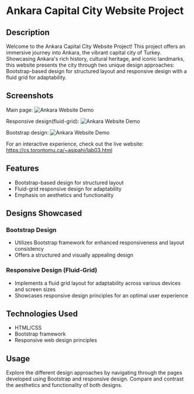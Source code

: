 # Ankara Capital City Website Project

## Description
Welcome to the Ankara Capital City Website Project! This project offers an immersive journey into Ankara, the vibrant capital city of Turkey. Showcasing Ankara's rich history, cultural heritage, and iconic landmarks, this website presents the city through two unique design approaches: Bootstrap-based design for structured layout and responsive design with a fluid grid for adaptability.

## Screenshots

Main page:
![Ankara Website Demo](path_to_your_website_image.png)

Responsive design(fluid-grid):
![Ankara Website Demo](path_to_your_website_image.png)

Bootstrap design:
![Ankara Website Demo](path_to_your_website_image.png)


For an interactive experience, check out the live website: https://cs.torontomu.ca/~asipahi/lab03.html 

## Features
- Bootstrap-based design for structured layout
- Fluid-grid responsive design for adaptability
- Emphasis on aesthetics and functionality

## Designs Showcased
### Bootstrap Design
- Utilizes Bootstrap framework for enhanced responsiveness and layout consistency
- Offers a structured and visually appealing design

### Responsive Design (Fluid-Grid)
- Implements a fluid grid layout for adaptability across various devices and screen sizes
- Showcases responsive design principles for an optimal user experience



## Technologies Used
- HTML/CSS
- Bootstrap framework
- Responsive web design principles

## Usage
Explore the different design approaches by navigating through the pages developed using Bootstrap and responsive design. Compare and contrast the aesthetics and functionality of both designs.
